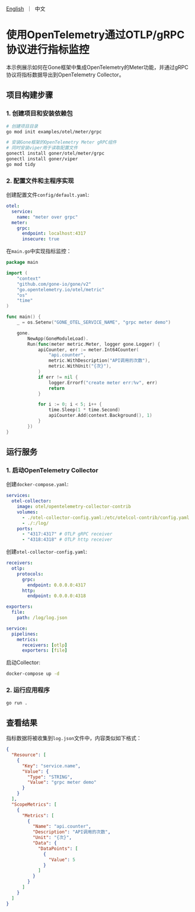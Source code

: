 [//]: # (desc: 使用OpenTelemetry通过OTLP/gRPC协议进行指标监控)

<p>
    <a href="README.md">English</a>&nbsp ｜&nbsp 中文
</p>

# 使用OpenTelemetry通过OTLP/gRPC协议进行指标监控

本示例展示如何在Gone框架中集成OpenTelemetry的Meter功能，并通过gRPC协议将指标数据导出到OpenTelemetry Collector。

## 项目构建步骤

### 1. 创建项目和安装依赖包

```bash
# 创建项目目录
go mod init examples/otel/meter/grpc

# 安装Gone框架的OpenTelemetry Meter gRPC组件
# 同时安装viper用于读取配置文件
gonectl install goner/otel/meter/grpc
gonectl install goner/viper
go mod tidy
```

### 2. 配置文件和主程序实现

创建配置文件`config/default.yaml`:

```yaml
otel:
  service:
    name: "meter over grpc"
  meter:
    grpc:
      endpoint: localhost:4317
      insecure: true
```

在`main.go`中实现指标监控：

```go
package main

import (
	"context"
	"github.com/gone-io/gone/v2"
	"go.opentelemetry.io/otel/metric"
	"os"
	"time"
)

func main() {
	_ = os.Setenv("GONE_OTEL_SERVICE_NAME", "grpc meter demo")

	gone.
		NewApp(GoneModuleLoad).
		Run(func(meter metric.Meter, logger gone.Logger) {
			apiCounter, err := meter.Int64Counter(
				"api.counter",
				metric.WithDescription("API调用的次数"),
				metric.WithUnit("{次}"),
			)
			if err != nil {
				logger.Errorf("create meter err:%v", err)
				return
			}

			for i := 0; i < 5; i++ {
				time.Sleep(1 * time.Second)
				apiCounter.Add(context.Background(), 1)
			}
		})
}
```

## 运行服务

### 1. 启动OpenTelemetry Collector

创建`docker-compose.yaml`:

```yaml
services:
  otel-collector:
    image: otel/opentelemetry-collector-contrib
    volumes:
      - ./otel-collector-config.yaml:/etc/otelcol-contrib/config.yaml
      - ./:/log/
    ports:
      - "4317:4317" # OTLP gRPC receiver
      - "4318:4318" # OTLP http receiver
```

创建`otel-collector-config.yaml`:

```yaml
receivers:
  otlp:
    protocols:
      grpc:
        endpoint: 0.0.0.0:4317
      http:
        endpoint: 0.0.0.0:4318

exporters:
  file:
    path: /log/log.json

service:
  pipelines:
    metrics:
      receivers: [otlp]
      exporters: [file]
```

启动Collector:

```bash
docker-compose up -d
```

### 2. 运行应用程序

```bash
go run .
```

## 查看结果

指标数据将被收集到`log.json`文件中，内容类似如下格式：

```json
{
  "Resource": [
    {
      "Key": "service.name",
      "Value": {
        "Type": "STRING",
        "Value": "grpc meter demo"
      }
    }
  ],
  "ScopeMetrics": [
    {
      "Metrics": [
        {
          "Name": "api.counter",
          "Description": "API调用的次数",
          "Unit": "{次}",
          "Data": {
            "DataPoints": [
              {
                "Value": 5
              }
            ]
          }
        }
      ]
    }
  ]
}
```